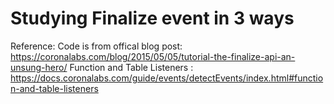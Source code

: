 # Studying Finalize event in 3 ways
Reference:
Code is from offical blog post: https://coronalabs.com/blog/2015/05/05/tutorial-the-finalize-api-an-unsung-hero/
Function and Table Listeners : https://docs.coronalabs.com/guide/events/detectEvents/index.html#function-and-table-listeners
